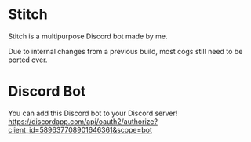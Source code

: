 # Stitch
Stitch is a multipurpose Discord bot made by me.

Due to internal changes from a previous build, most cogs still need to be ported over.

# Discord Bot
You can add this Discord bot to your Discord server!
https://discordapp.com/api/oauth2/authorize?client_id=589637708901646361&scope=bot
